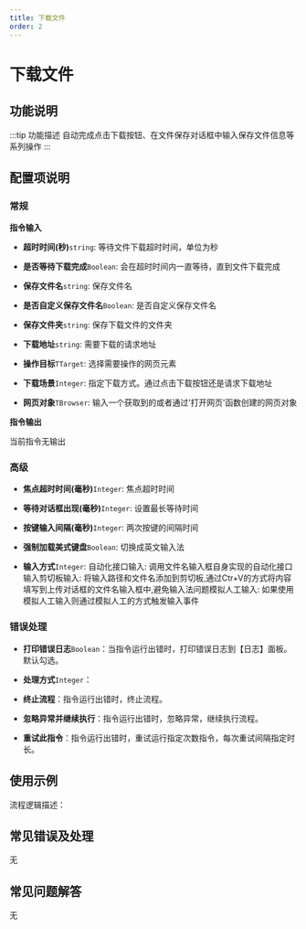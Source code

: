 ```yaml
---
title: 下载文件
order: 2
---
```


# 下载文件

## 功能说明

:::tip 功能描述
自动完成点击下载按钮、在文件保存对话框中输入保存文件信息等系列操作
:::

## 配置项说明

### 常规

**指令输入**

- **超时时间(秒)**`string`: 等待文件下载超时时间，单位为秒

- **是否等待下载完成**`Boolean`: 会在超时时间内一直等待，直到文件下载完成

- **保存文件名**`string`: 保存文件名

- **是否自定义保存文件名**`Boolean`: 是否自定义保存文件名

- **保存文件夹**`string`: 保存下载文件的文件夹

- **下载地址**`string`: 需要下载的请求地址

- **操作目标**`TTarget`: 选择需要操作的网页元素

- **下载场景**`Integer`: 指定下载方式。通过点击下载按钮还是请求下载地址

- **网页对象**`TBrowser`: 输入一个获取到的或者通过'打开网页'函数创建的网页对象


**指令输出**

当前指令无输出

### 高级

- **焦点超时时间(毫秒)**`Integer`: 焦点超时时间

- **等待对话框出现(毫秒)**`Integer`: 设置最长等待时间

- **按键输入间隔(毫秒)**`Integer`: 两次按键的间隔时间

- **强制加载美式键盘**`Boolean`: 切换成英文输入法

- **输入方式**`Integer`: 自动化接口输入: 调用文件名输入框自身实现的自动化接口输入剪切板输入: 将输入路径和文件名添加到剪切板,通过Ctr+V的方式将内容填写到上传对话框的文件名输入框中,避免输入法问题模拟人工输入: 如果使用模拟人工输入则通过模拟人工的方式触发输入事件

### 错误处理

- **打印错误日志**`Boolean`：当指令运行出错时，打印错误日志到【日志】面板。默认勾选。

- **处理方式**`Integer`：

 - **终止流程**：指令运行出错时，终止流程。

 - **忽略异常并继续执行**：指令运行出错时，忽略异常，继续执行流程。

 - **重试此指令**：指令运行出错时，重试运行指定次数指令，每次重试间隔指定时长。

## 使用示例

流程逻辑描述：

## 常见错误及处理

无

## 常见问题解答

无

